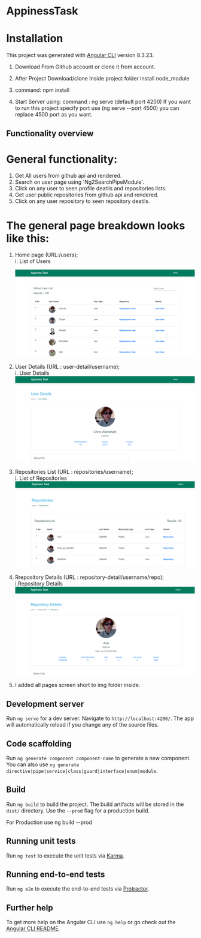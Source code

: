 # AppinessTask
# Installation

This project was generated with [Angular CLI](https://github.com/angular/angular-cli) version 8.3.23.

1) Download From Github account or clone it from account.

2) After Project Download/clone Inside project folder install node_module

3) command: npm install

4) Start Server using:
  command : ng serve (default port 4200) If you want to run this project specify port use (ng serve --port 4500) you can replace 4500     port as you want.
  
  
## Functionality overview

# General functionality:
 
 1. Get All users from github api and rendered.
 2. Search on user page using 'Ng2SearchPipeModule'.
 3. Click on any user to seen profile deatils and repositories lists.
 4. Get user public repositories from github api and rendered.
 5. Click on any user repository to seen repository deatils.
 
 # The general page breakdown looks like this:
 
 1) Home page (URL:/users);<br/>
    i. List of Users<br/>
    
    ![picture](src/assets/img/task_user_list.png)<br/>
    
 2) User Details (URL : user-detail/username);<br/>
    i. User Details<br/>
    ![picture](src/assets/img/task_user_details.png)<br/>
    
 3) Repositories List (URL : repositories/username);<br/>
    i. List of Repositories<br/>
    ![picture](src/assets/img/task_user_repo.png)<br/>
    
 3) Rrepository Details (URL : repository-detail/username/repo);<br/>
    i.Repository Details<br/>
    ![picture](src/assets/img/task_repo_details.png)<br/>
    
  4) I added all pages screen short to img folder inside.


## Development server

Run `ng serve` for a dev server. Navigate to `http://localhost:4200/`. The app will automatically reload if you change any of the source files.

## Code scaffolding

Run `ng generate component component-name` to generate a new component. You can also use `ng generate directive|pipe|service|class|guard|interface|enum|module`.

## Build

Run `ng build` to build the project. The build artifacts will be stored in the `dist/` directory. Use the `--prod` flag for a production build.

For Production use ng build --prod

## Running unit tests

Run `ng test` to execute the unit tests via [Karma](https://karma-runner.github.io).

## Running end-to-end tests

Run `ng e2e` to execute the end-to-end tests via [Protractor](http://www.protractortest.org/).

## Further help

To get more help on the Angular CLI use `ng help` or go check out the [Angular CLI README](https://github.com/angular/angular-cli/blob/master/README.md).
